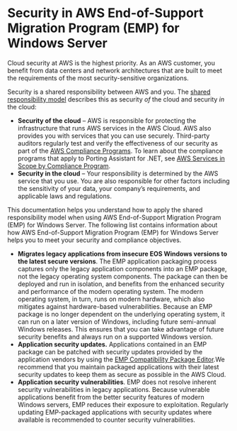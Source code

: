 # Security in AWS End\-of\-Support Migration Program \(EMP\) for Windows Server<a name="emp-security"></a>

Cloud security at AWS is the highest priority\. As an AWS customer, you benefit from data centers and network architectures that are built to meet the requirements of the most security\-sensitive organizations\.

Security is a shared responsibility between AWS and you\. The [shared responsibility model](http://aws.amazon.com/compliance/shared-responsibility-model/) describes this as security *of* the cloud and security *in* the cloud:
+ **Security of the cloud** – AWS is responsible for protecting the infrastructure that runs AWS services in the AWS Cloud\. AWS also provides you with services that you can use securely\. Third\-party auditors regularly test and verify the effectiveness of our security as part of the [AWS Compliance Programs](http://aws.amazon.com/compliance/programs/)\. To learn about the compliance programs that apply to Porting Assistant for \.NET, see [AWS Services in Scope by Compliance Program](http://aws.amazon.com/compliance/services-in-scope/)\.
+ **Security in the cloud** – Your responsibility is determined by the AWS service that you use\. You are also responsible for other factors including the sensitivity of your data, your company’s requirements, and applicable laws and regulations\. 

This documentation helps you understand how to apply the shared responsibility model when using AWS End\-of\-Support Migration Program \(EMP\) for Windows Server\. The following list contains information about how AWS End\-of\-Support Migration Program \(EMP\) for Windows Server helps you to meet your security and compliance objectives\.
+ **Migrates legacy applications from insecure EOS Windows versions to the latest secure versions**\. The EMP application packaging process captures only the legacy application components into an EMP package, not the legacy operating system components\. The package can then be deployed and run in isolation, and benefits from the enhanced security and performance of the modern operating system\. The modern operating system, in turn, runs on modern hardware, which also mitigates against hardware\-based vulnerabilities\. Because an EMP package is no longer dependent on the underlying operating system, it can run on a later version of Windows, including future semi\-annual Windows releases\. This ensures that you can take advantage of future security benefits and always run on a supported Windows version\.
+ **Application security updates\.** Applications contained in an EMP package can be patched with security updates provided by the application vendors by using the [ EMP Compatibility Package Editor](emp-manage.md)\.We recommend that you maintain packaged applications with their latest security updates to keep them as secure as possible in the AWS Cloud\.
+ **Application security vulnerabilities**\. EMP does not resolve inherent security vulnerabilities in legacy applications\. Because vulnerable applications benefit from the better security features of modern Windows servers, EMP reduces their exposure to exploitation\. Regularly updating EMP\-packaged applications with security updates where available is recommended to counter security vulnerabilities\.
